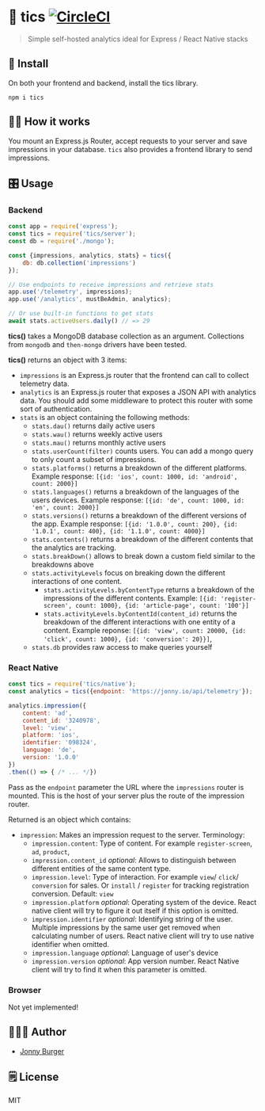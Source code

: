 # 🎢  tics [![CircleCI](https://circleci.com/gh/JonnyBurger/tics/tree/master.svg?style=svg)](https://circleci.com/gh/JonnyBurger/tics/tree/master)
> Simple self-hosted analytics ideal for Express / React Native stacks

## 🚥 Install

On both your frontend and backend, install the tics library.

```
npm i tics
```

## 🤹🏼‍  How it works
You mount an Express.js Router, accept requests to your server and save impressions in your database. `tics` also provides a frontend library to send impressions. 

## 🎛 Usage
### Backend

```js
const app = require('express');
const tics = require('tics/server');
const db = require('./mongo');

const {impressions, analytics, stats} = tics({
    db: db.collection('impressions')
});

// Use endpoints to receive impressions and retrieve stats
app.use('/telemetry', impressions);
app.use('/analytics', mustBeAdmin, analytics);

// Or use built-in functions to get stats
await stats.activeUsers.daily() // => 29
```

**tics()** takes a MongoDB database collection as an argument. Collections from `mongodb` and `then-mongo` drivers have been tested.

**tics()** returns an object with 3 items:

- `impressions` is an Express.js router that the frontend can call to collect telemetry data.
- `analytics` is an Express.js router that exposes a JSON API with analytics data. You should add some middleware to protect this router with some sort of authentication.
- `stats` is an object containing the following methods:
    - `stats.dau()` returns daily active users
    - `stats.wau()` returns weekly active users
    - `stats.mau()` returns monthly active users
    - `stats.userCount(filter)` counts users. You can add a mongo query to only count a subset of impressions.
    - `stats.platforms()` returns a breakdown of the different platforms. Example response: `[{id: 'ios', count: 1000, id: 'android', count: 2000}]`
    - `stats.languages()` returns a breakdown of the languages of the users devices. Example response: `[{id: 'de', count: 1000, id: 'en', count: 2000}]`
    - `stats.versions()` returns a breakdown of the different versions of the app. Example response: `[{id: '1.0.0', count: 200}, {id: '1.0.1', count: 400}, {id: '1.1.0', count: 4000}]`
    - `stats.contents()` returns a breakdown of the different contents that the analytics are tracking.
    - `stats.breakDown()` allows to break down a custom field similar to the breakdowns above
    - `stats.activityLevels` focus on breaking down the different interactions of one content.
        - `stats.activityLevels.byContentType` returns a breakdown of the impressions of the different contents. Example: `[{id: 'register-screen', count: 1000}, {id: 'article-page', count: '100'}]`
        - `stats.activityLevels.byContentId(content_id)` returns the breakdown of the different interactions with one entity of a content. Example reponse: `[{id: 'view', count: 20000, {id: 'click', count: 1000}, {id: 'conversion': 20}}]`,
    - `stats.db` provides raw access to make queries yourself

### React Native

```js
const tics = require('tics/native');
const analytics = tics({endpoint: 'https://jonny.io/api/telemetry'});

analytics.impression({
    content: 'ad',
    content_id: '3240978',
    level: 'view',
    platform: 'ios',
    identifier: '098324',
    language: 'de',
    version: '1.0.0'
})
.then(() => { /* ... */})
```

Pass as the `endpoint` parameter the URL where the `impressions` router is mounted. This is the host of your server plus the route of the impression router.

Returned is an object which contains: 

- `impression`: Makes an impression request to the server. Terminology:
    - `impression.content`: Type of content. For example `register-screen`, `ad`, `product`,
    - `impression.content_id` *optional*: Allows to distinguish between different entities of the same content type.
    - `impression.level`: Type of interaction. For example `view`/ `click`/ `conversion` for sales. Or `install` / `register` for tracking registration conversion. Default: `view`
    - `impression.platform` *optional*: Operating system of the device. React native client will try to figure it out itself if this option is omitted.
    - `impression.identifier` *optional*: Identifying string of the user. Multiple impressions by the same user get removed when calculating number of users. React native client will try to use native identifier when omitted.
    - `impression.language` *optional*: Language of user's device
    - `impression.version` *optional*: App version number. React Native client will try to find it when this parameter is omitted.
### Browser

Not yet implemented!

## 👨🏻‍💻 Author

* [Jonny Burger](https://jonny.io)

## 🗒 License
MIT
